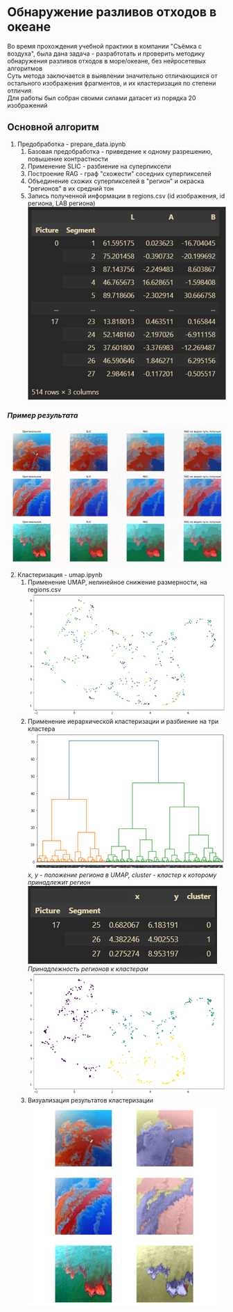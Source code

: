 # Обнаружение разливов отходов в океане
Во время прохождения учебной практики в компании "Съёмка с воздуха", была дана задача - разрабтотать и проверить методику обнаружения разливов отходов в море/океане, без нейросетевых алгоритмов  
Суть метода заключается в выявлении значительно отличающихся от остального изображения фрагментов, и их кластеризация по степени отличия  
Для работы был собран своими силами датасет из порядка 20 изображений  

## Основной алгоритм
1. Предобработка - prepare_data.ipynb
   1. Базовая предобработка - приведение к одному разрешению, повышение контрастности
   2. Применение SLIC - разбиение на суперпиксели
   3. Построение RAG - граф "схожести" соседних суперпикселей
   4. Объединение схожих суперпикселей в "регион" и окраска "регионов" в их средний тон
   5. Запись полученной информации в regions.csv (id изображения, id региона, LAB региона)
   ![](img/exmpl_2.png)  
### *Пример результата*
![](img/exmpl_1.png) 

2. Кластеризация - umap.ipynb
   1. Применение UMAP, нелинейное снижение размерности, на regions.csv  
   ![](img/exmpl_3.png)
   2. Применение иерархической кластеризации и разбиение на три кластера
   ![](img/exmpl_4.png)  
   *x, y - положение региона в UMAP, cluster - кластер к которому принадлежит регион*  
   ![](img/exmpl_5.png)  
   *Принадлежность регионов к кластерам*
   ![](img/exmpl_6.png)
   3. Визуализация результатов кластеризации  
   ![](img/exmpl_7.png)
